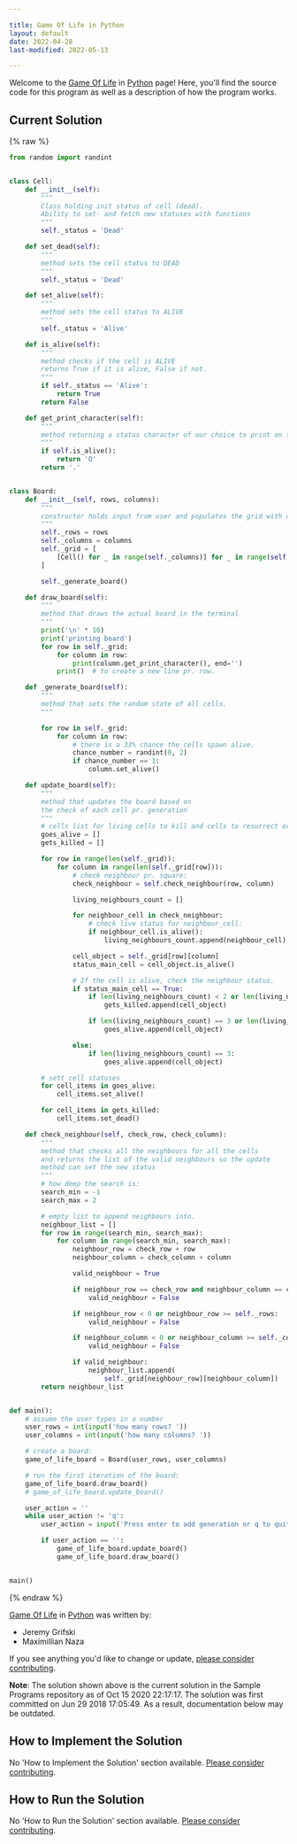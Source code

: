 ```yaml
---

title: Game Of Life in Python
layout: default
date: 2022-04-28
last-modified: 2022-05-13

---
```


Welcome to the [Game Of Life](https://sampleprograms.io/projects/game-of-life) in [Python](https://sampleprograms.io/languages/python) page! Here, you'll find the source code for this program as well as a description of how the program works.

## Current Solution

{% raw %}

```python
from random import randint


class Cell:
    def __init__(self):
        """
        Class holding init status of cell (dead).
        Ability to set- and fetch new statuses with functions
        """
        self._status = 'Dead'

    def set_dead(self):
        """
        method sets the cell status to DEAD
        """
        self._status = 'Dead'

    def set_alive(self):
        """
        method sets the cell status to ALIVE
        """
        self._status = 'Alive'

    def is_alive(self):
        """
        method checks if the cell is ALIVE
        returns True if it is alive, False if not.
        """
        if self._status == 'Alive':
            return True
        return False

    def get_print_character(self):
        """
        method returning a status character of our choice to print on the board
        """
        if self.is_alive():
            return 'O'
        return '.'


class Board:
    def __init__(self, rows, columns):
        """
        constructor holds input from user and populates the grid with cells.
        """
        self._rows = rows
        self._columns = columns
        self._grid = [
            [Cell() for _ in range(self._columns)] for _ in range(self._rows)
        ]

        self._generate_board()

    def draw_board(self):
        """
        method that draws the actual board in the terminal
        """
        print('\n' * 10)
        print('printing board')
        for row in self._grid:
            for column in row:
                print(column.get_print_character(), end='')
            print()  # to create a new line pr. row.

    def _generate_board(self):
        """
        method that sets the random state of all cells.
        """

        for row in self._grid:
            for column in row:
                # there is a 33% chance the cells spawn alive.
                chance_number = randint(0, 2)
                if chance_number == 1:
                    column.set_alive()

    def update_board(self):
        """
        method that updates the board based on
        the check of each cell pr. generation
        """
        # cells list for living cells to kill and cells to resurrect or keep alive
        goes_alive = []
        gets_killed = []

        for row in range(len(self._grid)):
            for column in range(len(self._grid[row])):
                # check neighbour pr. square:
                check_neighbour = self.check_neighbour(row, column)

                living_neighbours_count = []

                for neighbour_cell in check_neighbour:
                    # check live status for neighbour_cell:
                    if neighbour_cell.is_alive():
                        living_neighbours_count.append(neighbour_cell)

                cell_object = self._grid[row][column]
                status_main_cell = cell_object.is_alive()

                # If the cell is alive, check the neighbour status.
                if status_main_cell == True:
                    if len(living_neighbours_count) < 2 or len(living_neighbours_count) > 3:
                        gets_killed.append(cell_object)

                    if len(living_neighbours_count) == 3 or len(living_neighbours_count) == 2:
                        goes_alive.append(cell_object)

                else:
                    if len(living_neighbours_count) == 3:
                        goes_alive.append(cell_object)

        # sett cell statuses
        for cell_items in goes_alive:
            cell_items.set_alive()

        for cell_items in gets_killed:
            cell_items.set_dead()

    def check_neighbour(self, check_row, check_column):
        """
        method that checks all the neighbours for all the cells
        and returns the list of the valid neighbours so the update
        method can set the new status
        """
        # how deep the search is:
        search_min = -1
        search_max = 2

        # empty list to append neighbours into.
        neighbour_list = []
        for row in range(search_min, search_max):
            for column in range(search_min, search_max):
                neighbour_row = check_row + row
                neighbour_column = check_column + column

                valid_neighbour = True

                if neighbour_row == check_row and neighbour_column == check_column:
                    valid_neighbour = False

                if neighbour_row < 0 or neighbour_row >= self._rows:
                    valid_neighbour = False

                if neighbour_column < 0 or neighbour_column >= self._columns:
                    valid_neighbour = False

                if valid_neighbour:
                    neighbour_list.append(
                        self._grid[neighbour_row][neighbour_column])
        return neighbour_list


def main():
    # assume the user types in a number
    user_rows = int(input('how many rows? '))
    user_columns = int(input('how many columns? '))

    # create a board:
    game_of_life_board = Board(user_rows, user_columns)

    # run the first iteration of the board:
    game_of_life_board.draw_board()
    # game_of_life_board.update_board()

    user_action = ''
    while user_action != 'q':
        user_action = input('Press enter to add generation or q to quit:')

        if user_action == '':
            game_of_life_board.update_board()
            game_of_life_board.draw_board()


main()
```

{% endraw %}

[Game Of Life](https://sampleprograms.io/projects/game-of-life) in [Python](https://sampleprograms.io/languages/python) was written by:

- Jeremy Grifski
- Maximillian Naza

If you see anything you'd like to change or update, [please consider contributing](https://github.com/TheRenegadeCoder/sample-programs).

**Note**: The solution shown above is the current solution in the Sample Programs repository as of Oct 15 2020 22:17:17. The solution was first committed on Jun 29 2018 17:05:49. As a result, documentation below may be outdated.

## How to Implement the Solution

No 'How to Implement the Solution' section available. [Please consider contributing](https://github.com/TheRenegadeCoder/sample-programs-website).

## How to Run the Solution

No 'How to Run the Solution' section available. [Please consider contributing](https://github.com/TheRenegadeCoder/sample-programs-website).